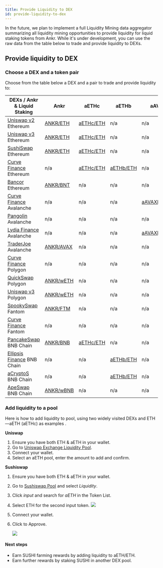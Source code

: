 ```yaml
---
title: Provide Liquidity to DEX
id: provide-liquidity-to-dex
---
```


In the future, we plan to implement a full Liquidity Mining data aggregator summarizing all liquidity mining opportunities to provide liquidity for liquid staking tokens from Ankr.
While it's under development, you can use the raw data from the table below to trade and provide liquidity to DEXs.


## Provide liquidity to DEX

### Choose a DEX and a token pair

Choose from the table below a DEX and a pair to trade and provide liquidity to:

| DEXs / Ankr & Liquid Staking                                 | Ankr                                                                                                                                                             | aETHc                                                                                         | aETHb                                                                                    | aAVAXb                                                                                             | aMATICb                                                | aMATICc | aFTMb                                         | aBNBb                                                     | aBNBc                                                     |
|--------------------------------------------------------------|------------------------------------------------------------------------------------------------------------------------------------------------------------------|-----------------------------------------------------------------------------------------------|------------------------------------------------------------------------------------------|----------------------------------------------------------------------------------------------------|--------------------------------------------------------|--------------------------------------------------------|-----------------------------------------------|-----------------------------------------------------------|-----------------------------------------------------------| 
| [Uniswap v2](https://app.uniswap.org/#/swap?use=V2) Ethereum | [ANKR/ETH](https://v2.info.uniswap.org/pair/0x5201883feeb05822ce25c9af8ab41fc78ca73fa9)                                                                          | [aETHc/ETH](https://v2.info.uniswap.org/pair/0x6147805e1011417b93e5d693424a62a70d09d0e5)      | n/a                                                                                      | n/a                                                                                                | n/a                                                    | n/a | n/a                                           | n/a                                                       |  n/a |
| [Uniswap v3](https://uniswap.org/) Ethereum                  | [ANKR/ETH](https://info.uniswap.org/#/pools/0x13dc0a39dc00f394e030b97b0b569dedbe634c0d)                                                                          | [aETHc/ETH](https://info.uniswap.org/#/tokens/0xe95a203b1a91a908f9b9ce46459d101078c2c3cb)     | n/a                                                                                      | n/a                                                                                                | n/a                                                    | [aMATICc/MATIC](https://info.uniswap.org/#/pools/0xc253a4663c292c1b2dbccd0caf555a380b54fd87) | n/a                                           | n/a                                                       |  n/a |
| [SushiSwap](https://sushi.com/) Ethereum                     | [ANKR/ETH](https://analytics.sushi.com/pairs/0x1241f4a348162d99379a23e73926cf0bfcbf131e)                                                                         | [aETHc/ETH](https://analytics.sushi.com/pairs/0xfa5bc40c3bd5afa8bc2fe6b84562fee16fb2df5f)     | n/a                                                                                      | n/a                                                                                                | n/a                                                    | [aMATICc/MATIC](https://app.sushi.com/analytics/pools/0xE0c06BF8fE8cBC08721868DAd6446609Ce338FfE?chainId=1&id=0xE0c06BF8fE8cBC08721868DAd6446609Ce338FfE) | n/a                                           | n/a                                                       |  n/a |
| [Curve Finance](https://curve.fi/) Ethereum                  | n/a                                                                                                                                                              | [aETHc/ETH](https://curve.fi/ankreth/)                                                        | [aETHb/ETH](https://curve.fi/factory/56/)                                                | n/a                                                                                                | [aMATICb/MATIC](https://curve.fi/factory/58)           | n/a | n/a                                           | n/a                                                       |  n/a |
| [Bancor](https://bancor.network/) Ethereum                   | [ANKR/BNT](https://www.ankr.com/docs/staking/defi/provide-liquidity-to-dex) | n/a                                                                                | n/a                                                                                           | n/a                                                                                      | n/a                                                                                                | n/a                                                    | n/a | n/a                                                                                                       |  n/a |
| [Curve Finance](https://avax.curve.fi/) Avalanche            | n/a                                                                                                                                                              | n/a                                                                                           | n/a                                                                                      | [aAVAXb/wAVAX](https://avax.curve.fi/factory/44/)                                                  | n/a                                                    | n/a | n/a                                           | n/a                                                       | n/a |
| [Pangolin](https://pangolin.exchange/) Avalanche             | n/a                                                                                                                                                              | n/a                                                                                           | n/a                                                                                      | n/a     | n/a                                                                                      | n/a                                                    | n/a | n/a                                                                                                       | n/a |
| [Lydia Finance](https://www.lydia.finance/) Avalanche        | n/a                                                                                                                                                              | n/a                                                                                           | n/a                                                                                      | [aAVAXb/AVAX](https://info.lydia.finance/#/pair/0xba4486e7a6f74be11fb7159d205f876168c906aa)        | n/a                                                    | n/a | n/a                                           | n/a                                                       | n/a |
| [TraderJoe](https://traderjoexyz.com/) Avalanche             | [ANKR/AVAX](https://analytics.traderjoexyz.com/pairs/0x754a67d24fa2cc9caa9596566dd72f44c32a7afc)                                                                 | n/a                                                                                           | n/a                                                                                      | n/a  | n/a                                                                                         | n/a                                                    | n/a | n/a                                                                                                       | n/a |
| [Curve Finance](https://polygon.curve.fi/) Polygon           | n/a                                                                                                                                                              | n/a                                                                                           | n/a                                                                                      | n/a                                                                                                | [aMATICb/wMATIC](https://polygon.curve.fi/factory/188) | n/a | n/a                                           | n/a                                                       | n/a |
| [QuickSwap](https://quickswap.exchange/) Polygon             | [ANKR/wETH](https://info.quickswap.exchange/#/pair/0x54db9acc40fd2ce8048fc36330502eedcecb71ba)                                                                   | n/a                                                                                           | n/a                                                                                      | n/a                                                                                                | n/a                                                    | [aMATICc/MATIC](https://info.quickswap.exchange/#/pair/0xE7D85cF800119BD280A2e555D3DE7F954452a831) | n/a                                           | n/a                                                       | n/a |
| [Uniswap v3](https://app.uniswap.org/) Polygon               | [ANKR/wETH](https://info.uniswap.org/#/polygon/pools/0x9f883730174e6feb52365a4bada1854346216140)                                                                 | n/a                                                                                           | n/a                                                                                      | n/a                                                                                                | n/a                                                    | [aMATICc/MATIC](https://info.uniswap.org/#/polygon/pools/0xcc8d95cde2840fceda80b46ba873b5d1d6b122dc) | n/a                                           | n/a                                                       | n/a |
| [SpookySwap](https://spookyswap.finance/) Fantom             | [ANKR/FTM](https://info.spookyswap.finance/pair/0x313439265b03edb74265a2924a8abbdbef8726f4)                                                                      | n/a                                                                                           | n/a                                                                                      | n/a                                                                                                | n/a                                                    | n/a | n/a                                           | n/a                                                       | n/a |
| [Curve Finance](https://ftm.curve.fi/) Fantom                | n/a                                                                                                                                                              | n/a                                                                                           | n/a                                                                                      | n/a                                                                                                | n/a                                                    | n/a | [aFTMb/wFTM](https://ftm.curve.fi/factory/76) | n/a                                                       | n/a |
| [PancakeSwap](https://pancakeswap.finance/) BNB Chain        | [ANKR/BNB](https://pancakeswap.info/pool/0x3147f98b8f9c53acdf8f16332ead12b592a1a4ae)                                                                             | [aETHc/ETH](https://pancakeswap.finance/info/pool/0x77d6ecfd0cb585c979f19c0b7fc57bc652fd444e) | n/a                                                                                      | n/a                                                                                                | n/a                                                    | [aMATICc/MATIC](https://pancakeswap.finance/info/pool/0x0D089176261375d8B535e579301608C024eBF134) | n/a                                           | n/a                                                       | [aBNBc/wBNB](https://pancakeswap.finance/info/pool/0x272c2cf847a49215a3a1d4bff8760e503a06f880) |
| [Ellipsis Finance](https://ellipsis.finance/) BNB Chain      | n/a                                                                                                                                                              | n/a                                                                                           | [aETHb/ETH](https://ellipsis.finance/pool/15)                                            | n/a                                                                                                | [aMATICb/MATIC](https://ellipsis.finance/pool/16)      | n/a | n/a                                           | [aBNBb/wBNB](https://ellipsis.finance/pool/6)             | n/a |
| [aCryptoS](https://app2.acryptos.com/) BNB Chain             | n/a                                                                                                                                                              | n/a                                                                                           | [aETHb/ETH](https://app.acryptos.com/stableswap/deposit/aethb/)                          | n/a                                                                                                | [aMATICb/MATIC](https://app.acryptos.com/stableswap/deposit/amaticb/)    | n/a | n/a                         | [aBNBb/wBNB](https://app2.acryptos.com/stableswap/abnbb/) | n/a |
| [ApeSwap](https://apeswap.finance/) BNB Chain                | [ANKR/wBNB](https://info.apeswap.finance/token/0xf307910a4c7bbc79691fd374889b36d8531b08e3)                                                                       | n/a                                                                                           | n/a                                                                                      | n/a                                                                                                | n/a                                                    | [aMATICc/MATIC](https://info.apeswap.finance/pair/0x40b6958B3d22F7a6E2Dec97B63dC4EAe98d16e85) | n/a                                           | n/a                                                       | [aBNBc/wBNB](https://info.apeswap.finance/pair/0x1C3BFdA8d788689ab2Fb935a9499c67e098A9E84) |

### Add liquidity to a pool

Here is how to add liquidity to pool, using two widely visited DEXs and ETH—aETH (aETHс) as examples . 

**Uniswap**

1. Ensure you have both ETH & aETH in your wallet.
2. Go to [Uniswap Exchange Liquidity Pool](https://uniswap.exchange/pool).
3. Connect your wallet.
4. Select an aETH pool, enter the amount to add and confirm.

**Sushiswap**

1. Ensure you have both ETH & aETH in your wallet.
2. Go to [Sushiswap Pool](https://exchange.sushi.com/#/pool) and select *Liquidity*.
3. Click *input* and search for *aETH* in the Token List.
4. Select ETH for the second input token.
   ![](https://lh3.googleusercontent.com/ZgwcOpjpFYaYtTQGmFA3BIjUYmkSupoHKkeqz5kMtFE26u4rqAqLsWCz2TZvW8BrLHkRUE-7pe0EDSxJQ\_tyDFxbZal5tjyOfsPaCoeo7YyI-x0NmSQ2EEO3hINC9SC8nxoPP1le)

5. Connect your wallet.

6. Click to Approve.

   ![](https://lh6.googleusercontent.com/hZw1As67M12yHFac4WSCQxopoyHPRQmfai9jE\_v22IL3AIckeC4F-A1\_nS-FX5jUY3LLAmg-NAbtOnPkWyXqqA8z\_ieu1pd08S9MDlHaf\_rGjlrl48r2yja2rlkx\_M58LzFjJ7Qe)

#### Next steps

* Earn SUSHI farming rewards by adding liquidity to aETH/ETH.
* Earn further rewards by staking SUSHI in another DEX pool.